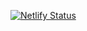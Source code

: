 
[![Netlify Status](https://api.netlify.com/api/v1/badges/ddcb72f0-ad6c-4f22-bfbd-81f9e019456d/deploy-status)](https://app.netlify.com/sites/iammakendy/deploys)

